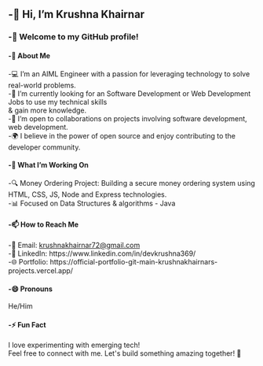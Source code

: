 <h2>-👋 Hi, I’m Krushna Khairnar <br></h2>
<h3>-🌟 Welcome to my GitHub profile!<br></h3> 

<h4>-👀 About Me <br></h4>
-💻 I’m an AIML Engineer with a passion for leveraging technology to solve real-world problems. <br>
-🌱 I’m currently looking for an Software Development or Web Development Jobs to use my technical skills <br> & gain more knowledge. <br>
-🤝 I’m open to collaborations on projects involving software development, web development.<br>
-🌍 I believe in the power of open source and enjoy contributing to the developer community.<br>

<h4>-💞️ What I’m Working On<br> </h4>
-🔍 Money Ordering Project: Building a secure money ordering system using HTML, CSS, JS, Node and Express technologies.<br>
-📊 Focused on Data Structures & algorithms - Java<br>

<h4>-📫 How to Reach Me<br></h4>
-📧 Email: <a href="mailto:krushnakhairnar72@gmail.com">krushnakhairnar72@gmail.com</a> <br>
-💼 LinkedIn: https://www.linkedin.com/in/devkrushna369/<br>
-🌐 Portfolio: https://official-portfolio-git-main-krushnakhairnars-projects.vercel.app/ <br>

<h4>-😄 Pronouns <br></h4>
He/Him <br>

<h4>-⚡ Fun Fact <br></h4>
I love experimenting with emerging tech! <br>
Feel free to connect with me. Let's build something amazing together! 🚀


